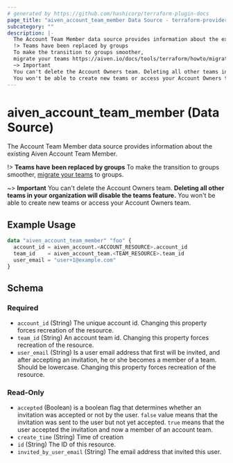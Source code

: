 ```yaml
---
# generated by https://github.com/hashicorp/terraform-plugin-docs
page_title: "aiven_account_team_member Data Source - terraform-provider-aiven"
subcategory: ""
description: |-
  The Account Team Member data source provides information about the existing Aiven Account Team Member.
  !> Teams have been replaced by groups
  To make the transition to groups smoother,
  migrate your teams https://aiven.io/docs/tools/terraform/howto/migrate-from-teams-to-groups to groups.
  ~> Important
  You can't delete the Account Owners team. Deleting all other teams in your organization will disable the teams feature.
  You won't be able to create new teams or access your Account Owners team.
---
```


# aiven_account_team_member (Data Source)

The Account Team Member data source provides information about the existing Aiven Account Team Member.

!> **Teams have been replaced by groups**
To make the transition to groups smoother,
[migrate your teams](https://aiven.io/docs/tools/terraform/howto/migrate-from-teams-to-groups) to groups.

~> **Important**
You can't delete the Account Owners team. **Deleting all other teams in your organization will disable the teams feature.**
You won't be able to create new teams or access your Account Owners team.

## Example Usage

```terraform
data "aiven_account_team_member" "foo" {
  account_id = aiven_account.<ACCOUNT_RESOURCE>.account_id
  team_id    = aiven_account_team.<TEAM_RESOURCE>.team_id
  user_email = "user+1@example.com"
}
```

<!-- schema generated by tfplugindocs -->
## Schema

### Required

- `account_id` (String) The unique account id. Changing this property forces recreation of the resource.
- `team_id` (String) An account team id. Changing this property forces recreation of the resource.
- `user_email` (String) Is a user email address that first will be invited, and after accepting an invitation, he or she becomes a member of a team. Should be lowercase. Changing this property forces recreation of the resource.

### Read-Only

- `accepted` (Boolean) is a boolean flag that determines whether an invitation was accepted or not by the user. `false` value means that the invitation was sent to the user but not yet accepted. `true` means that the user accepted the invitation and now a member of an account team.
- `create_time` (String) Time of creation
- `id` (String) The ID of this resource.
- `invited_by_user_email` (String) The email address that invited this user.
